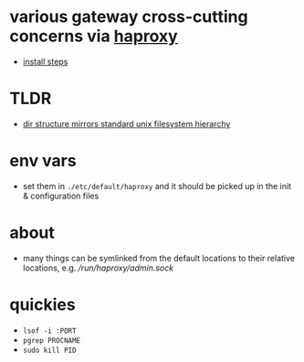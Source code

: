# various gateway cross-cutting concerns via [haproxy](https://cbonte.github.io/haproxy-dconv/2.4/intro.html)
  - [install steps](https://haproxy.debian.net/#?distribution=Ubuntu&release=focal&version=2.4)

# TLDR
  - [dir structure mirrors standard unix filesystem hierarchy](https://help.ubuntu.com/community/LinuxFilesystemTreeOverview#Main_directories)

# env vars
  - set them in `./etc/default/haproxy` and it should be picked up in the init & configuration files
# about
  - many things can be symlinked from the default locations to their relative locations, e.g. */run/haproxy/admin.sock*


# quickies
  - `lsof -i :PORT`
  - `pgrep PROCNAME`
  - `sudo kill PID`
